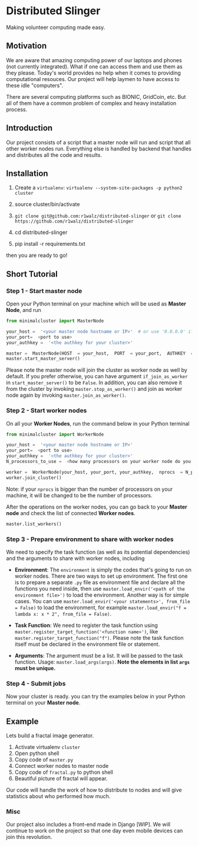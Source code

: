 # Distributed Slinger

Making volunteer computing made easy.

## Motivation

We are aware that amazing computing power of our laptops and phones (not currently integrated). What if one can access them and use them as they please. Today's world provides no help when it comes to providing computational resouces. Our project will help laymen to have access to these idle "computers".

There are several computing platforms such as BIONIC, GridCoin, etc. But all of them have a common problem of complex and heavy installation process.

## Introduction

Our project consists of a script that a master node will run and script that all other worker nodes run. Everything else is handled by backend that handles and distributes all the code and results.

## Installation

1. Create a `virtualenv`: `virtualenv --system-site-packages -p python2 cluster`

2. source cluster/bin/activate

3. `git clone git@github.com:r1walz/distributed-slinger` or `git clone https://github.com/r1walz/distributed-slinger`

4. cd distributed-slinger

5. pip install -r requirements.txt

then you are ready to go!

## Short Tutorial

### Step 1 - Start master node

Open your Python terminal on your machine which will be used as **Master Node**, and run

```python
from minimalcluster import MasterNode

your_host =  '<your master node hostname or IP>'  # or use '0.0.0.0' if you have high enough privilege
your_port=  <port to use>
your_authkey =  '<the authkey for your cluster>'

master =  MasterNode(HOST  = your_host,  PORT  = your_port,  AUTHKEY  = your_authkey)
master.start_master_server()

```

Please note the master node will join the cluster as worker node as well by default. If you prefer otherwise, you can have argument `if_join_as_worker` in `start_master_server()` to be `False`. In addition, you can also remove it from the cluster by invoking `master.stop_as_worker()` and join as worker node again by invoking `master.join_as_worker()`.

### Step 2 - Start worker nodes

On all your **Worker Nodes**, run the command below in your Python terminal

```python
from minimalcluster import WorkerNode

your_host =  '<your master node hostname or IP>'
your_port=  <port to use>
your_authkey =  '<the authkey for your cluster>'
N_processors_to_use =  <how many processors on your worker node do you want to use>

worker =  WorkerNode(your_host, your_port, your_authkey,  nprocs  = N_processors_to_use)
worker.join_cluster()
```

Note: if your `nprocs` is bigger than the number of processors on your machine, it will be changed to be the number of processors.

After the operations on the worker nodes, you can go back to your **Master node** and check the list of connected **Worker nodes**.

```python
master.list_workers()
```

### Step 3 - Prepare environment to share with worker nodes

We need to specify the task function (as well as its potential dependencies) and the arguments to share with worker nodes, including

- **Environment**: The `environment` is simply the codes that's going to run on worker nodes. There are two ways to set up environment. The first one is to prepare a separate `.py` file as environment file and declare all the functions you need inside, then use `master.load_envir('<path of the environment file>')` to load the environment. Another way is for simple cases. You can use `master.load_envir('<your statements>', from_file = False)` to load the environment, for example `master.load_envir("f = lambda x: x * 2", from_file = False)`.

- **Task Function**: We need to register the task function using `master.register_target_function('<function name>')`, like `master.register_target_function("f")`. Please note the task function itself must be declared in the environment file or statement.

- **Arguments**: The argument must be a list. It will be passed to the task function. Usage: `master.load_args(args)`. **Note the elements in list `args` must be unique.**

### Step 4 - Submit jobs

Now your cluster is ready. you can try the examples below in your Python terminal on your **Master node**.

## Example

Lets build a fractal image generator.

1. Activate virtualenv `cluster`
2. Open python shell
3. Copy code of `master.py`
4. Connect worker nodes to master node
5. Copy code of `fractal.py` to python shell
6. Beautiful picture of fractal will appear.

Our code will handle the work of how to distribute to nodes and will give statistics about who performed how much.

### Misc

Our project also includes a front-end made in Django [WIP]. We will continue to work on the project so that one day even mobile devices can join this revolution.
